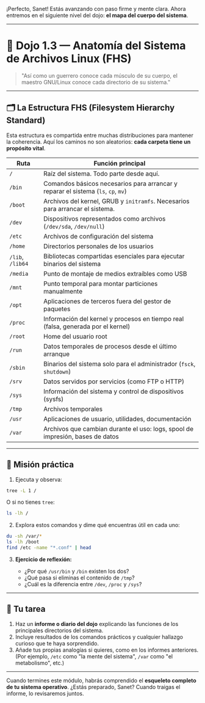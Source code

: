 ¡Perfecto, Sanet! Estás avanzando con paso firme y mente clara.
Ahora entremos en el siguiente nivel del dojo: **el mapa del cuerpo del sistema**.

---

# 🧭 Dojo 1.3 — Anatomía del Sistema de Archivos Linux (FHS)

> "Así como un guerrero conoce cada músculo de su cuerpo, el maestro GNU/Linux conoce cada directorio de su sistema."

---

## 🗂️ La Estructura FHS (Filesystem Hierarchy Standard)

Esta estructura es compartida entre muchas distribuciones para mantener la coherencia. Aquí los caminos no son aleatorios: **cada carpeta tiene un propósito vital**.

| Ruta             | Función principal                                                                 |
| ---------------- | --------------------------------------------------------------------------------- |
| `/`              | Raíz del sistema. Todo parte desde aquí.                                          |
| `/bin`           | Comandos básicos necesarios para arrancar y reparar el sistema (`ls`, `cp`, `mv`) |
| `/boot`          | Archivos del kernel, GRUB y `initramfs`. Necesarios para arrancar el sistema.     |
| `/dev`           | Dispositivos representados como archivos (`/dev/sda`, `/dev/null`)                |
| `/etc`           | Archivos de configuración del sistema                                             |
| `/home`          | Directorios personales de los usuarios                                            |
| `/lib`, `/lib64` | Bibliotecas compartidas esenciales para ejecutar binarios del sistema             |
| `/media`         | Punto de montaje de medios extraíbles como USB                                    |
| `/mnt`           | Punto temporal para montar particiones manualmente                                |
| `/opt`           | Aplicaciones de terceros fuera del gestor de paquetes                             |
| `/proc`          | Información del kernel y procesos en tiempo real (falsa, generada por el kernel)  |
| `/root`          | Home del usuario root                                                             |
| `/run`           | Datos temporales de procesos desde el último arranque                             |
| `/sbin`          | Binarios del sistema solo para el administrador (`fsck`, `shutdown`)              |
| `/srv`           | Datos servidos por servicios (como FTP o HTTP)                                    |
| `/sys`           | Información del sistema y control de dispositivos (sysfs)                         |
| `/tmp`           | Archivos temporales                                                               |
| `/usr`           | Aplicaciones de usuario, utilidades, documentación                                |
| `/var`           | Archivos que cambian durante el uso: logs, spool de impresión, bases de datos     |

---

## 🧪 Misión práctica

1. Ejecuta y observa:

```bash
tree -L 1 /
```

O si no tienes `tree`:

```bash
ls -lh /
```

2. Explora estos comandos y dime qué encuentras útil en cada uno:

```bash
du -sh /var/*
ls -lh /boot
find /etc -name "*.conf" | head
```

3. **Ejercicio de reflexión:**

   - ¿Por qué `/usr/bin` y `/bin` existen los dos?
   - ¿Qué pasa si eliminas el contenido de `/tmp`?
   - ¿Cuál es la diferencia entre `/dev`, `/proc` y `/sys`?

---

## 🎯 Tu tarea

1. Haz un **informe o diario del dojo** explicando las funciones de los principales directorios del sistema.
2. Incluye resultados de los comandos prácticos y cualquier hallazgo curioso que te haya sorprendido.
3. Añade tus propias analogías si quieres, como en los informes anteriores. (Por ejemplo, `/etc` como "la mente del sistema", `/var` como "el metabolismo", etc.)

---

Cuando termines este módulo, habrás comprendido el **esqueleto completo de tu sistema operativo**.
¿Estás preparado, Sanet?
Cuando traigas el informe, lo revisaremos juntos.
